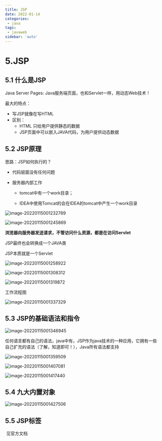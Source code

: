 ```yaml
---
title: JSP
date: 2022-01-14
categories:
 - java
tags:
 - javaweb
sidebar: 'auto'
---
```

# 5.JSP

##  5.1 什么是JSP

  Java  Server  Pages:  Java服务端页面，也和Servlet一样，用动态Web技术！

  最大的特点：

   * 写JSP就像在写HTML
   * 区别：
     * HTML 只给用户提供静态的数据
     * JSP页面中可以嵌入JAVA代码，为用户提供动态数据



## 5.2  JSP原理

思路：JSP如何执行的？

   * 代码层面没有任何问题

   * 服务器内部工作

     * tomcat中有一个work目录；

     * IDEA中使用Tomcat的会在IDEA的tomcat中产生一个work目录

       

![image-20220115001232789](http://yishenlaoban-img.test.upcdn.net/image_my/image-20220115001232789.png)

![image-20220115001245869](http://yishenlaoban-img.test.upcdn.net/image_my/image-20220115001245869.png)

**浏览器向服务器发送请求，不管访问什么资源，都是在访问Servlet**

 JSP最终也会转换成一个JAVA类

 JSP本质就是一个Servlet 	

![image-20220115001258922](http://yishenlaoban-img.test.upcdn.net/image_my/image-20220115001258922.png)

![image-20220115001308312](http://yishenlaoban-img.test.upcdn.net/image_my/image-20220115001308312.png)

![image-20220115001319872](http://yishenlaoban-img.test.upcdn.net/image_my/image-20220115001319872.png)

工作流程图

![image-20220115001337329](http://yishenlaoban-img.test.upcdn.net/image_my/image-20220115001337329.png)



## 5.3 JSP的基础语法和指令

![image-20220115001346945](http://yishenlaoban-img.test.upcdn.net/image_my/image-20220115001346945.png)





任何语言都有自己的语法，java中有，JSP作为java技术的一种应用，它拥有一些自己扩充的语法（了解，知道即可！），Java所有语法都支持

![image-20220115001359509](http://yishenlaoban-img.test.upcdn.net/image_my/image-20220115001359509.png)

![image-20220115001407081](http://yishenlaoban-img.test.upcdn.net/image_my/image-20220115001407081.png)

![image-20220115001417440](http://yishenlaoban-img.test.upcdn.net/image_my/image-20220115001417440.png)

## 5.4  九大内置对象

![image-20220115001427506](http://yishenlaoban-img.test.upcdn.net/image_my/image-20220115001427506.png)

## 5.5 JSP标签

​    见官方文档

